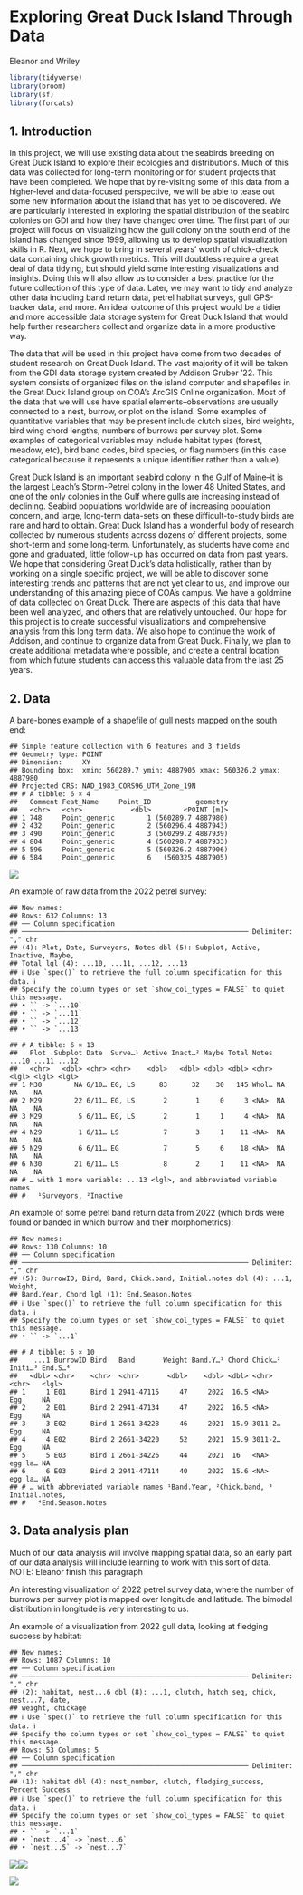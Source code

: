 Exploring Great Duck Island Through Data
================
Eleanor and Wriley

``` r
library(tidyverse)
library(broom)
library(sf)
library(forcats)
```

## 1. Introduction

In this project, we will use existing data about the seabirds breeding
on Great Duck Island to explore their ecologies and distributions. Much
of this data was collected for long-term monitoring or for student
projects that have been completed. We hope that by re-visiting some of
this data from a higher-level and data-focused perspective, we will be
able to tease out some new information about the island that has yet to
be discovered. We are particularly interested in exploring the spatial
distribution of the seabird colonies on GDI and how they have changed
over time. The first part of our project will focus on visualizing how
the gull colony on the south end of the island has changed since 1999,
allowing us to develop spatial visualization skills in R. Next, we hope
to bring in several years’ worth of chick-check data containing chick
growth metrics. This will doubtless require a great deal of data
tidying, but should yield some interesting visualizations and insights.
Doing this will also allow us to consider a best practice for the future
collection of this type of data. Later, we may want to tidy and analyze
other data including band return data, petrel habitat surveys, gull
GPS-tracker data, and more. An ideal outcome of this project would be a
tidier and more accessible data storage system for Great Duck Island
that would help further researchers collect and organize data in a more
productive way.

The data that will be used in this project have come from two decades of
student research on Great Duck Island. The vast majority of it will be
taken from the GDI data storage system created by Addison Gruber ’22.
This system consists of organized files on the island computer and
shapefiles in the Great Duck Island group on COA’s ArcGIS Online
organization. Most of the data that we will use have spatial
elements–observations are usually connected to a nest, burrow, or plot
on the island. Some examples of quantitative variables that may be
present include clutch sizes, bird weights, bird wing chord lengths,
numbers of burrows per survey plot. Some examples of categorical
variables may include habitat types (forest, meadow, etc), bird band
codes, bird species, or flag numbers (in this case categorical because
it represents a unique identifier rather than a value).

Great Duck Island is an important seabird colony in the Gulf of Maine–it
is the largest Leach’s Storm-Petrel colony in the lower 48 United
States, and one of the only colonies in the Gulf where gulls are
increasing instead of declining. Seabird populations worldwide are of
increasing population concern, and large, long-term data-sets on these
difficult-to-study birds are rare and hard to obtain. Great Duck Island
has a wonderful body of research collected by numerous students across
dozens of different projects, some short-term and some long-term.
Unfortunately, as students have come and gone and graduated, little
follow-up has occurred on data from past years. We hope that considering
Great Duck’s data holistically, rather than by working on a single
specific project, we will be able to discover some interesting trends
and patterns that are not yet clear to us, and improve our understanding
of this amazing piece of COA’s campus. We have a goldmine of data
collected on Great Duck. There are aspects of this data that have been
well analyzed, and others that are relatively untouched. Our hope for
this project is to create successful visualizations and comprehensive
analysis from this long term data. We also hope to continue the work of
Addison, and continue to organize data from Great Duck. Finally, we plan
to create additional metadata where possible, and create a central
location from which future students can access this valuable data from
the last 25 years.

## 2. Data

A bare-bones example of a shapefile of gull nests mapped on the south
end:

    ## Simple feature collection with 6 features and 3 fields
    ## Geometry type: POINT
    ## Dimension:     XY
    ## Bounding box:  xmin: 560289.7 ymin: 4887905 xmax: 560326.2 ymax: 4887980
    ## Projected CRS: NAD_1983_CORS96_UTM_Zone_19N
    ## # A tibble: 6 × 4
    ##   Comment Feat_Name     Point_ID           geometry
    ##   <chr>   <chr>            <dbl>        <POINT [m]>
    ## 1 748     Point_generic        1 (560289.7 4887980)
    ## 2 432     Point_generic        2 (560296.4 4887943)
    ## 3 490     Point_generic        3 (560299.2 4887939)
    ## 4 804     Point_generic        4 (560298.7 4887933)
    ## 5 596     Point_generic        5 (560326.2 4887906)
    ## 6 584     Point_generic        6   (560325 4887905)

![](proposal_files/figure-gfm/gull%20shape%20file-1.png)<!-- -->

An example of raw data from the 2022 petrel survey:

    ## New names:
    ## Rows: 632 Columns: 13
    ## ── Column specification
    ## ──────────────────────────────────────────────────────── Delimiter: "," chr
    ## (4): Plot, Date, Surveyors, Notes dbl (5): Subplot, Active, Inactive, Maybe,
    ## Total lgl (4): ...10, ...11, ...12, ...13
    ## ℹ Use `spec()` to retrieve the full column specification for this data. ℹ
    ## Specify the column types or set `show_col_types = FALSE` to quiet this message.
    ## • `` -> `...10`
    ## • `` -> `...11`
    ## • `` -> `...12`
    ## • `` -> `...13`

    ## # A tibble: 6 × 13
    ##   Plot  Subplot Date  Surve…¹ Active Inact…² Maybe Total Notes ...10 ...11 ...12
    ##   <chr>   <dbl> <chr> <chr>    <dbl>   <dbl> <dbl> <dbl> <chr> <lgl> <lgl> <lgl>
    ## 1 M30        NA 6/10… EG, LS      83      32    30   145 Whol… NA    NA    NA   
    ## 2 M29        22 6/11… EG, LS       2       1     0     3 <NA>  NA    NA    NA   
    ## 3 M29         5 6/11… EG, LS       2       1     1     4 <NA>  NA    NA    NA   
    ## 4 N29         1 6/11… LS           7       3     1    11 <NA>  NA    NA    NA   
    ## 5 N29         6 6/11… EG           7       5     6    18 <NA>  NA    NA    NA   
    ## 6 N30        21 6/11… LS           8       2     1    11 <NA>  NA    NA    NA   
    ## # … with 1 more variable: ...13 <lgl>, and abbreviated variable names
    ## #   ¹​Surveyors, ²​Inactive

An example of some petrel band return data from 2022 (which birds were
found or banded in which burrow and their morphometrics):

    ## New names:
    ## Rows: 130 Columns: 10
    ## ── Column specification
    ## ──────────────────────────────────────────────────────── Delimiter: "," chr
    ## (5): BurrowID, Bird, Band, Chick.band, Initial.notes dbl (4): ...1, Weight,
    ## Band.Year, Chord lgl (1): End.Season.Notes
    ## ℹ Use `spec()` to retrieve the full column specification for this data. ℹ
    ## Specify the column types or set `show_col_types = FALSE` to quiet this message.
    ## • `` -> `...1`

    ## # A tibble: 6 × 10
    ##    ...1 BurrowID Bird   Band       Weight Band.Y…¹ Chord Chick…² Initi…³ End.S…⁴
    ##   <dbl> <chr>    <chr>  <chr>       <dbl>    <dbl> <dbl> <chr>   <chr>   <lgl>  
    ## 1     1 E01      Bird 1 2941-47115     47     2022  16.5 <NA>    Egg     NA     
    ## 2     2 E01      Bird 2 2941-47134     47     2022  16.5 <NA>    Egg     NA     
    ## 3     3 E02      Bird 1 2661-34228     46     2021  15.9 3011-2… Egg     NA     
    ## 4     4 E02      Bird 2 2661-34220     52     2021  15.9 3011-2… Egg     NA     
    ## 5     5 E03      Bird 1 2661-34226     44     2021  16   <NA>    egg la… NA     
    ## 6     6 E03      Bird 2 2941-47114     40     2022  15.6 <NA>    egg la… NA     
    ## # … with abbreviated variable names ¹​Band.Year, ²​Chick.band, ³​Initial.notes,
    ## #   ⁴​End.Season.Notes

## 3. Data analysis plan

Much of our data analysis will involve mapping spatial data, so an early
part of our data analysis will include learning to work with this sort
of data. NOTE: Eleanor finish this paragraph

An interesting visualization of 2022 petrel survey data, where the
number of burrows per survey plot is mapped over longitude and latitude.
The bimodal distribution in longitude is very interesting to us.

An example of a visualization from 2022 gull data, looking at fledging
success by habitat:

    ## New names:
    ## Rows: 1087 Columns: 10
    ## ── Column specification
    ## ──────────────────────────────────────────────────────── Delimiter: "," chr
    ## (2): habitat, nest...6 dbl (8): ...1, clutch, hatch_seq, chick, nest...7, date,
    ## weight, chickage
    ## ℹ Use `spec()` to retrieve the full column specification for this data. ℹ
    ## Specify the column types or set `show_col_types = FALSE` to quiet this message.
    ## Rows: 53 Columns: 5
    ## ── Column specification
    ## ──────────────────────────────────────────────────────── Delimiter: "," chr
    ## (1): habitat dbl (4): nest_number, clutch, fledging_success, Percent Success
    ## ℹ Use `spec()` to retrieve the full column specification for this data. ℹ
    ## Specify the column types or set `show_col_types = FALSE` to quiet this message.
    ## • `` -> `...1`
    ## • `nest...4` -> `nest...6`
    ## • `nest...5` -> `nest...7`

![](proposal_files/figure-gfm/gull%20exploratory%20visualization-1.png)<!-- -->![](proposal_files/figure-gfm/gull%20exploratory%20visualization-2.png)<!-- -->

![](proposal_files/figure-gfm/fledging%20success%20barplot%20in%20ggplot-1.png)<!-- -->
